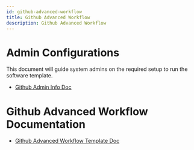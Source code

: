 ```yaml
---
id: github-advanced-workflow
title: Github Advanced Workflow
description: Github Advanced Workflow
---
```


# Admin Configurations

This document will guide system admins on the required setup to run the software template. 

- [Github Admin Info Doc](GithubAdminInfoDoc.md)

# Github Advanced Workflow Documentation

- [Github Advanced Workflow Template Doc](GithubAdvancedDoc.md)
